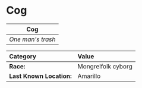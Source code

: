# Cog

|Cog|
| :------: |
|*One man's trash*|

| Category					| Value					|
| :------ 		 			| :----- 				|
|**Race:**  				|Mongrelfolk cyborg		|
|**Last Known Location:**	|Amarillo				|